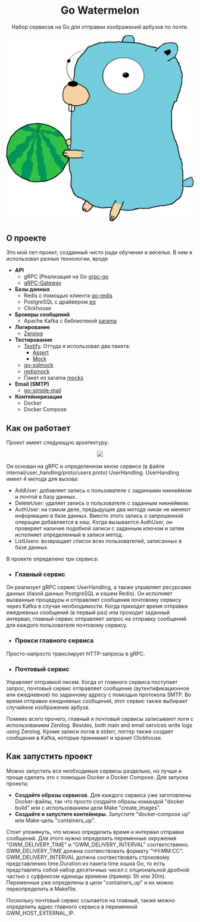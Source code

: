 <div align="center">
<h1>Go Watermelon</h1>
<p>
Набор сервисов на Go для отправки изображений арбузов по почте.
</p>
<img src="docs/assets/images/go_watermelon_logo.svg"/>
</div>

## О проекте
Это мой пет-проект, созданный чисто ради обучения и веселья. В нем я использовал разные технологии, вроде
- **API**
    - gRPC (Реализация на Go [grpc-go](https://github.com/grpc/grpc-go)
    - [gRPC-Gateway](https://github.com/grpc-ecosystem/grpc-gateway)
- **Базы данных**
    - Redis с помощью клиента [go-redis](https://github.com/go-redis/redis)
    - PostgreSQL с драйвером [pq](https://github.com/lib/pq)
    - Clickhouse
- **Брокеры сообщений**
    - Apache Kafka с библиотекой [sarama](https://github.com/Shopify/sarama)
- **Логирование**
    - [Zerolog](https://github.com/rs/zerolog)
- **Тестирование**
    - [Testify](https://github.com/stretchr/testify). Оттуда я использовал два пакета:
        - [Assert](https://github.com/stretchr/testify/assert)
        - [Mock](https://github.com/stretchr/testify/mock)
    - [go-sqlmock](https://github.com/DATA-DOG/go_sqlmock)
    - [redismock](https://github.com/go-redis/redismock)
    - Пакет из sarama [mocks](https://github.com/Shopify/sarama/mocks)
- **Email (SMTP)**
    - [go-simple-mail](https://github.com/xhit/go-simple-mail)
- **Контейнеризация**
    - Docker
    - Docker Compose

## Как он работает
Проект имеет следующую архитектуру:
<div align="center">
<img src="docs/assets/images/go_watermelon_base_architecture">
</div>

Он основан на gRPC и определенном мною сервисе (в файле internal/user\_handling/proto/users.proto) UserHandling.
UserHandling имеет 4 метода для вызова:
- AddUser: добавляет запись о пользователе с заданными никнеймом и почтой в базу данных. 
- DeleteUser: удаляет запись о пользователе с заданным никнеймом. 
- AuthUser: на самом деле, предыдущие два метода никак не меняют информацию в базе данных. Вместо этого запись о запрошенной операции добавляется в кэш. Когда вызывается AuthUser, он проверяет наличие подобной записи с заданным ключом и затем исполняет определенный в записи метод. 
- ListUsers: возвращает список всех пользователей, записанных в базе данных. 

В проекте определено три сервиса:
- ### Главный сервис 
Он реализует gRPC сервис UserHandling, а также управляет ресурсами данных (базой данных PostgreSQL и кэшем Redis). Он исполняет вызванные процедуры и отправляет сообщения почтовому сервису через Kafka в случае необходимости. Когда приходит время отправки ежедневных сообщений (в первый раз) или проходит заданный интервал, главный сервис отправляет запрос на отправку сообщений для каждого пользователя почтовому сервису.

- ### Прокси главного сервиса 
Просто-напросто транслирует HTTP-запросы в gRPC.

- ### Почтовый сервис
Управляет отправкой писем. Когда от главного сервиса поступает запрос, почтовый сервис отправляет сообщение (аутентификационное или ежедневное) по заданному адресу с помощью протокола SMTP. Во время отправки ежедневных сообщений, этот сервис также выбирает случайное изображение арбуза.

Помимо всего прочего, главный и почтовый сервисы записывают логи с использованием Zerolog. 
Besides, both main and email services write logs using Zerolog. Кроме записи логов в stderr, логгер также создает сообщения в Kafka, которые принимает и хранит Clickhouse. 

## Как запустить проект 
Можно запустить все необходимые сервисы раздельно, но лучше и проще сделать это с помощью Docker и Docker Compose. Для запуска проекта:
- **Создайте образы сервисов**. Для каждого сервиса уже заготовлены Docker-файлы, так что просто создайте образы командой "docker build" или с использованием цели Make "create\_images".
- **Создайте и запустите контейнеры**. Запустите "docker-compose up" или Make-цель "containers\_up".

Стоит упомянуть, что можно определить время и интервал отправки сообщений. Для этого нужно определить переменные окружения "GWM\_DELIVERY\_TIME" и "GWM\_DELIVERY\_INTERVAL" соответственно. GWM\_DELIVERY\_TIME должна соотвествовать формату "ЧЧ:ММ:СС". GWM\_DELIVERY\_INTERVAL должна соотвествовать строковому представлению time.Duration из пакета time языка Go, то есть представлять собой набор десятичных чисел с опциональной дробной частью с суффиксом единицы времени (пример: 5h или 30m). Переменные уже определены в цели "containers\_up" и их можно переопределить в Makefile.

Поскольку почтовый сервис ссылается на главный, также можно определить адрес главного сервиса в переменной GWM\_HOST\_EXTERNAL\_IP.
